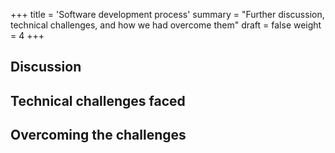 +++
title = 'Software development process'
summary = "Further discussion, technical challenges, and how we had overcome them"
draft = false
weight = 4
+++

## Discussion


## Technical challenges faced


## Overcoming the challenges